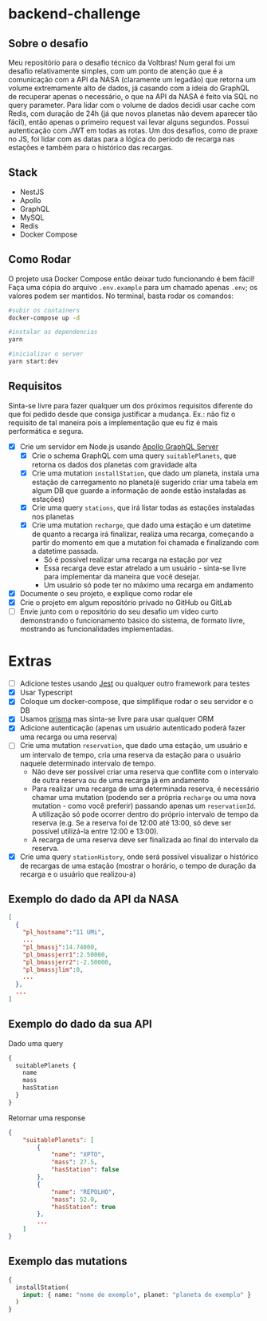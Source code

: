 # backend-challenge

## Sobre o desafio

Meu repositório para o desafio técnico da Voltbras! Num geral foi um desafio relativamente simples, com um ponto de atenção que é a comunicação com a API da NASA (claramente um legadão) que retorna um volume extremamente alto de dados, já casando com a ideia do GraphQL de recuperar apenas o necessário, o que na API da NASA é feito via SQL no query parameter. Para lidar com o volume de dados decidi usar cache com Redis, com duração de 24h (já que novos planetas não devem aparecer tão fácil), então apenas o primeiro request vai levar alguns segundos. Possui autenticação com JWT em todas as rotas. Um dos desafios, como de praxe no JS, foi lidar com as datas para a lógica do período de recarga nas estações e também para o histórico das recargas.

## Stack

- NestJS
- Apollo
- GraphQL
- MySQL
- Redis
- Docker Compose

## Como Rodar

O projeto usa Docker Compose então deixar tudo funcionando é bem fácil! Faça uma cópia do arquivo `.env.example` para um chamado apenas `.env`; os valores podem ser mantidos. No terminal, basta rodar os comandos:

```sh
#subir os containers
docker-compose up -d

#instalar as dependencias
yarn

#inicializar o server
yarn start:dev
```


## Requisitos

Sinta-se livre para fazer qualquer um dos próximos requisitos diferente do que foi pedido desde que consiga justificar a mudança. Ex.: não fiz o requisito de tal maneira pois a implementação que eu fiz é mais performática e segura.

- [x] Crie um servidor em Node.js usando [Apollo GraphQL Server](https://www.apollographql.com/docs/apollo-server/)
  - [x] Crie o schema GraphQL com uma query `suitablePlanets`, que retorna os dados dos planetas com gravidade alta
  - [x] Crie uma mutation `installStation`, que dado um planeta, instala uma estação de carregamento no planeta(é sugerido criar uma tabela em algum DB que guarde a informação de aonde estão instaladas as estações)
  - [x] Crie uma query `stations`, que irá listar todas as estações instaladas nos planetas
  - [x] Crie uma mutation `recharge`, que dado uma estação e um datetime de quanto a recarga irá finalizar, realiza uma recarga, começando a partir do momento em que a mutation foi chamada e finalizando com a datetime passada.
    - Só é possível realizar uma recarga na estação por vez
    - Essa recarga deve estar atrelado a um usuário - sinta-se livre para implementar da maneira que você desejar.
    - Um usuário só pode ter no máximo uma recarga em andamento
- [x] Documente o seu projeto, e explique como rodar ele
- [x] Crie o projeto em algum repositório privado no GitHub ou GitLab
- [ ] Envie junto com o repositório do seu desafio um vídeo curto demonstrando o funcionamento básico do sistema, de formato livre, mostrando as funcionalidades implementadas.

# Extras

- [ ] Adicione testes usando [Jest] ou qualquer outro framework para testes
- [x] Usar Typescript
- [x] Coloque um docker-compose, que simplifique rodar o seu servidor e o DB
- [x] Usamos [prisma](prisma.io) mas sinta-se livre para usar qualquer ORM
- [x] Adicione autenticação (apenas um usuário autenticado poderá fazer uma recarga ou uma reserva)
- [ ] Crie uma mutation `reservation`, que dado uma estação, um usuário e um intervalo de tempo, cria uma reserva da estação para o usuário naquele determinado intervalo de tempo.
  - Não deve ser possível criar uma reserva que conflite com o intervalo de outra reserva ou de uma recarga já em andamento
  - Para realizar uma recarga de uma determinada reserva, é necessário chamar uma mutation (podendo ser a própria `recharge` ou uma nova mutation - como você preferir) passando apenas um `reservationId`. A utilização só pode ocorrer dentro do próprio intervalo de tempo da reserva (e.g. Se a reserva foi de 12:00 até 13:00, só deve ser possível utilizá-la entre 12:00 e 13:00).
  - A recarga de uma reserva deve ser finalizada ao final do intervalo da reserva.
- [x] Crie uma query `stationHistory`, onde será possível visualizar o histórico de recargas de uma estação (mostrar o horário, o tempo de duração da recarga e o usuário que realizou-a)

## Exemplo do dado da API da NASA

```json
[
  {
    "pl_hostname":"11 UMi",
    ...
    "pl_bmassj":14.74000,
    "pl_bmassjerr1":2.50000,
    "pl_bmassjerr2":-2.50000,
    "pl_bmassjlim":0,
    ...
  },
  ...
]
```

## Exemplo do dado da sua API

Dado uma query

```graphql
{
  suitablePlanets {
    name
    mass
    hasStation
  }
}
```

Retornar uma response

```json
{
    "suitablePlanets": [
        {
            "name": "XPTO",
            "mass": 27.5,
            "hasStation": false
        },
        {
            "name": "REPOLHO",
            "mass": 52.0,
            "hasStation": true
        },
        ...
    ]
}
```

## Exemplo das mutations

```graphql
{
  installStation(
    input: { name: "nome de exemplo", planet: "planeta de exemplo" }
  )
}
```

[nasa]: https://exoplanetarchive.ipac.caltech.edu/TAP/sync?query=select+*+from+ps&format=json
[jest]: https://jest-everywhere.now.sh/
[voltbras]: https://voltbras.com.br
[jupiter mass]: https://en.wikipedia.org/wiki/Jupiter_mass
